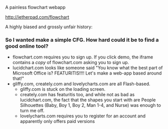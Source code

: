A painless flowchart webapp

http://ietherpad.com/flowchart

A highly biased and grossly unfair history:

### So I wanted make a simple CFG. How hard could it be to find a good online tool?

- flowchart.com requires you to sign up. If you click demo, the iframe contains a _copy_ of flowchart.com asking you to sign up.
- lucidchart.com looks like someone said "You know what the best part of Microsoft Office is? FEATURITIS!!!! Let's make a web-app based around that!"
- gliffy.com, creately.com and lovelycharts.com are all Flash-based.
    + gliffy.com is stuck on the loading screen.
    + creately.com has featuritis too, and while not as bad as lucidchart.com, the fact that the shapes you start with are People Silhouettes (Baby, Boy 1, Boy 2, Man 1-4, and Nurse) was enough to turn me off.
    + lovelycharts.com requires you to register for an account and apparently only offers paid versions
